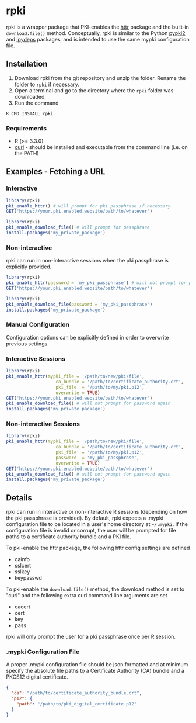 # rpki
rpki is a wrapper package that PKI-enables the [httr](https://github.com/r-lib/httr) package and the built-in `download.file()` method. Conceptually, rpki is similar to the Python [pypki2](https://github.com/nbgallery/pypki2) and [ipydeps](https://github.com/nbgallery/ipydeps) packages, and is intended to use the same mypki configuration file.

## Installation
1. Download rpki from the git repository and unzip the folder. Rename the folder to `rpki` if necessary.
2. Open a terminal and go to the directory where the `rpki` folder was downloaded.
3. Run the command
```code
R CMD INSTALL rpki
```

### Requirements
* R (>= 3.3.0)
* [curl](https://curl.haxx.se) - should be installed and executable from the command line (i.e. on the PATH)

## Examples - Fetching a URL
### Interactive
```r
library(rpki)
pki_enable_httr() # will prompt for pki passphrase if necessary
GET('https://your.pki.enabled.website/path/to/whatever')
```
```r
library(rpki)
pki_enable_download_file() # will prompt for passphrase
install.packages('my_private_package')
```
### Non-interactive
rpki can run in non-interactive sessions when the pki passphrase is explicitly provided.
```r
library(rpki)
pki_enable_httr(password = 'my_pki_passphrase') # will not prompt for pki passphrase
GET('https://your.pki.enabled.website/path/to/whatever')
```
```r
library(rpki)
pki_enable_download_file(password = 'my_pki_passphrase')
install.packages('my_private_package')
```
### Manual Configuration
Configuration options can be explicitly defined in order to overwrite previous settings.
### Interactive Sessions
```r
library(rpki)
pki_enable_httr(mypki_file = '/path/to/new/pki/file',
                   ca_bundle = '/path/to/certificate_authority.crt',
                   pki_file  = '/path/to/my/pki.p12',
                   overwrite = TRUE)
GET('https://your.pki.enabled.website/path/to/whatever')
pki_enable_download_file() # will not prompt for password again
install.packages('my_private_package')
```
### Non-interactive Sessions
```r
library(rpki)
pki_enable_httr(mypki_file = '/path/to/new/pki/file',
                   ca_bundle = '/path/to/certificate_authority.crt',
                   pki_file  = '/path/to/my/pki.p12',
                   password  = 'my_pki_passphrase',
                   overwrite = TRUE)
GET('https://your.pki.enabled.website/path/to/whatever')
pki_enable_download_file() # will not prompt for password again
install.packages('my_private_package')
```

## Details
rpki can run in interactive or non-interactive R sessions (depending on how the pki passphrase is provided). By default, rpki expects a .mypki configuration file to be located in a user's home directory at `~/.mypki`. If the configuration file is invalid or corrupt, the user will be prompted for file paths to a certificate authority bundle and a PKI file.

To pki-enable the httr package, the following httr config settings are defined
* cainfo
* sslcert
* sslkey
* keypasswd

To pki-enable the `download.file()` method, the download method is set to "curl" and the following extra curl command line arguments are set
* cacert
* cert
* key
* pass

rpki will only prompt the user for a pki passphrase once per R session.

### .mypki Configuration File
A proper .mypki configuration file should be json formatted and at minimum specify the absolute file paths to a Certificate Authority (CA) bundle and a PKCS12 digital certificate.
```json
{
  "ca": "/path/to/certificate_authority_bundle.crt",
  "p12": {
    "path": "/path/to/pki_digital_certificate.p12"
  }
}
```
